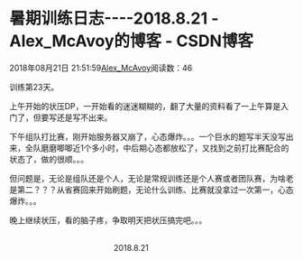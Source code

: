 # 暑期训练日志----2018.8.21 - Alex_McAvoy的博客 - CSDN博客





2018年08月21日 21:51:59[Alex_McAvoy](https://me.csdn.net/u011815404)阅读数：46








训练第23天。

上午开始的状压DP，一开始看的迷迷糊糊的，翻了大量的资料看了一上午算是入门了，但要写还是写不出来。

下午组队打比赛，刚开始服务器又崩了，心态爆炸。。。一个巨水的题写半天没写出来，全队磨磨唧唧近1个多小时，中后期心态都放松了，又找到之前打比赛配合的状态了，做的很顺。。。

但问题是，无论是组队还是个人，无论是常规训练还是个人赛或者团队赛，为啥老是第二？？？从省赛回来开始刷题，无论什么训练、比赛就没拿过一次第一，心态爆炸。。。

晚上继续状压，看的脑子疼，争取明天把状压搞完吧。。。

                                                                                                                                                                               2018.8.21



